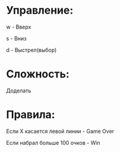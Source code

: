 # Управление:
 w - Вверх
 
 s - Вниз
 
 d - Выстрел(выбор)
# Сложность:
 Доделать
# Правила:
 Если X касается левой линии - Game Over
 
 Если набрал больше 100 очков - Win
 
